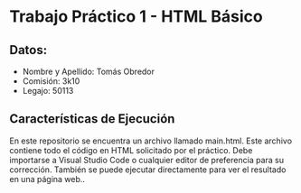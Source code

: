 # Trabajo Práctico 1 - HTML Básico
## Datos:
* Nombre y Apellido: Tomás Obredor
* Comisión: 3k10
* Legajo: 50113

## Características de Ejecución
En este repositorio se encuentra un archivo llamado main.html. Este archivo contiene todo el código en HTML solicitado por el práctico. Debe importarse a Visual Studio Code o cualquier editor de preferencia para su corrección. También se puede ejecutar directamente para ver el resultado en una página web..